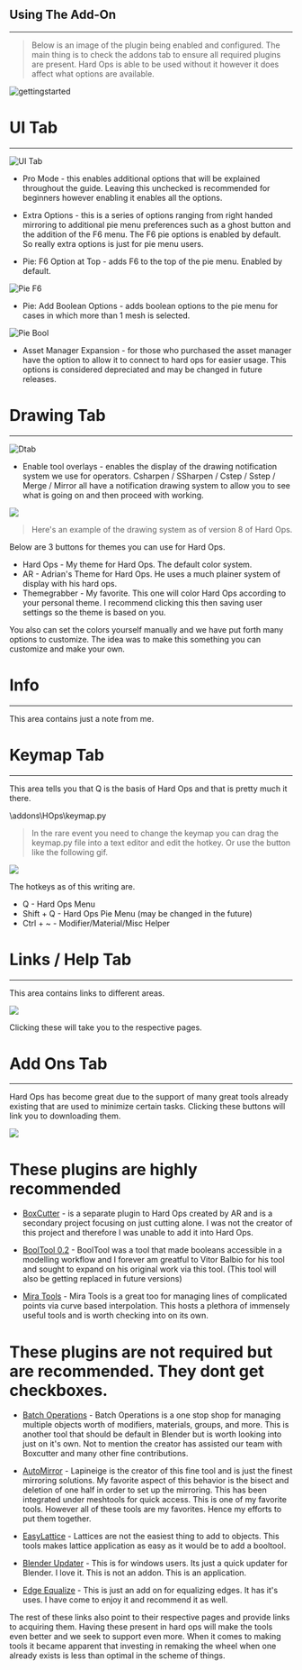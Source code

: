 ## Using The Add-On
___

> Below is an image of the plugin being enabled and configured. The main thing is
to check the addons tab to ensure all required plugins are present. Hard Ops is
able to be used without it however it does affect what options are available.

![gettingstarted](img\start1\enable_addon.gif)

# UI Tab
___

![UI Tab](img\start1\ui_tab.png)

- Pro Mode - this enables additional options that will be explained throughout the
guide. Leaving this unchecked is recommended for beginners however enabling it
enables all the options.

- Extra Options - this is a series of options ranging from right handed mirroring
to additional pie menu preferences such as a ghost button and the addition of the
 F6 menu. The F6 pie options is enabled by default. So really extra options is
 just for pie menu users.

- Pie: F6 Option at Top - adds F6 to the top of the pie menu. Enabled by default.

![Pie F6](img\start1\pieF6.gif)

- Pie: Add Boolean Options - adds boolean options to the pie menu for cases in
which more than 1 mesh is selected.

![Pie Bool](img\start1\pie_bool.gif)

- Asset Manager Expansion - for those who purchased the asset manager have the
option to allow it to connect to hard ops for easier usage. This options is
considered depreciated and may be changed in future releases.

# Drawing Tab
___

![Dtab](img\start1\drawing_tab.gif)

- Enable tool overlays - enables the display of the drawing notification system
we use for operators. Csharpen / SSharpen / Cstep / Sstep / Merge / Mirror all
have a notification drawing system to allow you to see what is going on and then
proceed with working.

![](img\start1\drawing_example.gif)

> Here's an example of the drawing system as of version 8 of Hard Ops.

Below are 3 buttons for themes you can use for Hard Ops.
- Hard Ops - My theme for Hard Ops. The default color system.
- AR - Adrian's Theme for Hard Ops. He uses a much plainer system of display
with his hard ops.
- Themegrabber - My favorite. This one will color Hard Ops according to your
personal theme. I recommend clicking this then saving user settings so the theme
is based on you.

You also can set the colors yourself manually and we have put forth many options
 to customize. The idea was to make this something you can customize and make your
 own.

 # Info
___

This area contains just a note from me.

# Keymap Tab
___

This area tells you that Q is the basis of Hard Ops and that is pretty much it there.

\addons\HOps\keymap.py

>In the rare event you need to change the keymap you can drag the keymap.py file
into a text editor and edit the hotkey. Or use the button like the following gif.

![](img\start1\keymap_edit.gif)

The hotkeys as of this writing are.

- Q - Hard Ops Menu
- Shift + Q - Hard Ops Pie Menu (may be changed in the future)
- Ctrl + ~ - Modifier/Material/Misc Helper



# Links / Help Tab
___
This area contains links to different areas.

![](img\start1\links.png)

Clicking these will take you to the respective pages.

# Add Ons Tab
___

Hard Ops has become great due to the support of many great tools already existing
that are used to minimize certain tasks. Clicking these buttons will link you to
downloading them.

![](img\start1\addontab.png)

# These plugins are highly recommended

-  [BoxCutter](https://gumroad.com/l/BoxCutter#) - is a separate plugin to Hard
Ops created by AR and is a secondary project focusing on just cutting alone. I
was not the creator of this project and therefore I was unable to add it
into Hard Ops.

- [BoolTool 0.2](https://github.com/vitorbalbio/code/tree/master/BoolTool) - BoolTool
was a tool that made booleans accessible in a modelling workflow and I forever am
greatful to Vitor Balbio for his tool and sought to expand on his original work via this
tool. (This tool will also be getting replaced in future versions)

- [Mira Tools](http://blenderartists.org/forum/showthread.php?366107-MiraTools) -
Mira Tools is a great too for managing lines of complicated points via curve based
interpolation. This hosts a plethora of immensely useful tools and is worth
checking into on its own.

# These plugins are not required but are recommended. They dont get checkboxes.

- [Batch Operations](http://wiki.blender.org/index.php/Extensions:2.6/Py/Scripts/3D_interaction/BatchOperations) -
Batch Operations is a one stop shop for managing multiple objects worth of modifiers, materials,
groups, and more. This is another tool that should be default in Blender but is
worth looking into just on it's own. Not to mention the creator has assisted our team
with Boxcutter and many other fine contributions.

- [AutoMirror](http://blenderaddonlist.blogspot.com/2014/07/addon-auto-mirror.html) -
Lapineige is the creator of this fine tool and is just the finest mirroring solutions. My
favorite aspect of this behavior is the bisect and deletion of one half in order to set up the mirroring.
This has been integrated under meshtools for quick access. This is one of my favorite tools.
However all of these tools are my favorites. Hence my efforts to put them together.

- [EasyLattice](http://blenderaddonlist.blogspot.com/2013/10/addon-quick-easy-lattice-object.html) -
Lattices are not the easiest thing to add to objects. This tools makes lattice application as easy as it would be to add a booltool.

- [Blender Updater](https://github.com/tobkum/BlenderUpdater/releases/tag/0.3) -
This is for windows users. Its just a quick updater for Blender. I love it. This is not an addon.
This is an application.

- [Edge Equalize](https://github.com/kroopson/blenderedgeequalize/blob/master/mesh_edge_equalize_operator.py) -
This is just an add on for equalizing edges. It has it's uses. I have come to enjoy it and
recommend it as well.

The rest of these links also point to their respective pages and provide links to acquiring them.
Having these present in hard ops will make the tools even better and we seek to support even more.
When it comes to making tools it became apparent that investing in remaking the wheel
when one already exists is less than optimal in the scheme of things.
